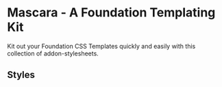 # Mascara - A Foundation Templating Kit

Kit out your Foundation CSS Templates quickly and easily with this collection of addon-stylesheets.

## Styles